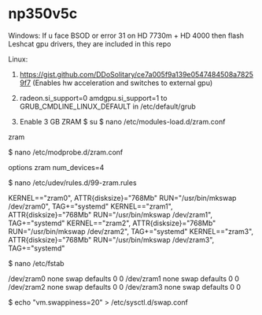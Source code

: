 # np350v5c
Windows:
If u face BSOD or error 31 on HD 7730m + HD 4000 then flash Leshcat gpu drivers, they are included in this repo

Linux:
1. https://gist.github.com/DDoSolitary/ce7a005f9a139e0547484508a78259f7 (Enables hw acceleration and switches to external gpu)

2. radeon.si_support=0 amdgpu.si_support=1 to GRUB_CMDLINE_LINUX_DEFAULT in /etc/default/grub

3. Enable 3 GB ZRAM
$ su
$ nano /etc/modules-load.d/zram.conf

zram

$ nano /etc/modprobe.d/zram.conf

options zram num_devices=4

$ nano /etc/udev/rules.d/99-zram.rules

KERNEL=="zram0", ATTR{disksize}="768Mb" RUN="/usr/bin/mkswap /dev/zram0", TAG+="systemd"
KERNEL=="zram1", ATTR{disksize}="768Mb" RUN="/usr/bin/mkswap /dev/zram1", TAG+="systemd"
KERNEL=="zram2", ATTR{disksize}="768Mb" RUN="/usr/bin/mkswap /dev/zram2", TAG+="systemd"
KERNEL=="zram3", ATTR{disksize}="768Mb" RUN="/usr/bin/mkswap /dev/zram3", TAG+="systemd"

$ nano /etc/fstab

/dev/zram0 none swap defaults 0 0
/dev/zram1 none swap defaults 0 0
/dev/zram2 none swap defaults 0 0
/dev/zram3 none swap defaults 0 0

$ echo "vm.swappiness=20" > /etc/sysctl.d/swap.conf

